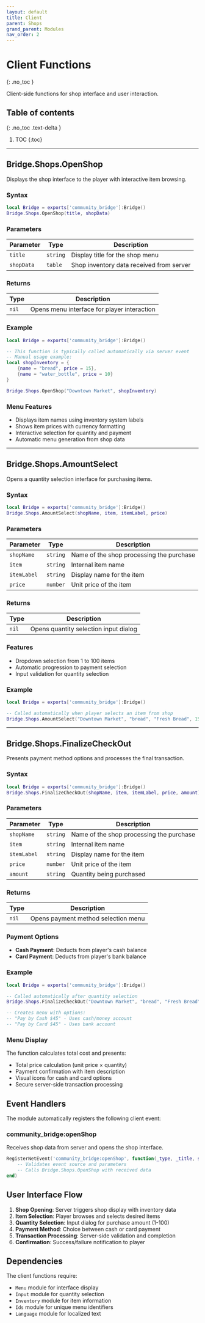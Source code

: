```yaml
---
layout: default
title: Client
parent: Shops
grand_parent: Modules
nav_order: 2
---
```


# Client Functions
{: .no_toc }

Client-side functions for shop interface and user interaction.

## Table of contents
{: .no_toc .text-delta }

1. TOC
{:toc}

---

## Bridge.Shops.OpenShop

Displays the shop interface to the player with interactive item browsing.

### Syntax

```lua
local Bridge = exports['community_bridge']:Bridge()
Bridge.Shops.OpenShop(title, shopData)
```

### Parameters

| Parameter | Type | Description |
|-----------|------|-------------|
| `title` | `string` | Display title for the shop menu |
| `shopData` | `table` | Shop inventory data received from server |

### Returns

| Type | Description |
|------|-------------|
| `nil` | Opens menu interface for player interaction |

### Example

```lua
local Bridge = exports['community_bridge']:Bridge()

-- This function is typically called automatically via server event
-- Manual usage example:
local shopInventory = {
    {name = "bread", price = 15},
    {name = "water_bottle", price = 10}
}

Bridge.Shops.OpenShop("Downtown Market", shopInventory)
```

### Menu Features

- Displays item names using inventory system labels
- Shows item prices with currency formatting
- Interactive selection for quantity and payment
- Automatic menu generation from shop data

---

## Bridge.Shops.AmountSelect

Opens a quantity selection interface for purchasing items.

### Syntax

```lua
local Bridge = exports['community_bridge']:Bridge()
Bridge.Shops.AmountSelect(shopName, item, itemLabel, price)
```

### Parameters

| Parameter | Type | Description |
|-----------|------|-------------|
| `shopName` | `string` | Name of the shop processing the purchase |
| `item` | `string` | Internal item name |
| `itemLabel` | `string` | Display name for the item |
| `price` | `number` | Unit price of the item |

### Returns

| Type | Description |
|------|-------------|
| `nil` | Opens quantity selection input dialog |

### Features

- Dropdown selection from 1 to 100 items
- Automatic progression to payment selection
- Input validation for quantity selection

### Example

```lua
local Bridge = exports['community_bridge']:Bridge()

-- Called automatically when player selects an item from shop
Bridge.Shops.AmountSelect("Downtown Market", "bread", "Fresh Bread", 15)
```

---

## Bridge.Shops.FinalizeCheckOut

Presents payment method options and processes the final transaction.

### Syntax

```lua
local Bridge = exports['community_bridge']:Bridge()
Bridge.Shops.FinalizeCheckOut(shopName, item, itemLabel, price, amount)
```

### Parameters

| Parameter | Type | Description |
|-----------|------|-------------|
| `shopName` | `string` | Name of the shop processing the purchase |
| `item` | `string` | Internal item name |
| `itemLabel` | `string` | Display name for the item |
| `price` | `number` | Unit price of the item |
| `amount` | `string` | Quantity being purchased |

### Returns

| Type | Description |
|------|-------------|
| `nil` | Opens payment method selection menu |

### Payment Options

- **Cash Payment**: Deducts from player's cash balance
- **Card Payment**: Deducts from player's bank balance

### Example

```lua
local Bridge = exports['community_bridge']:Bridge()

-- Called automatically after quantity selection
Bridge.Shops.FinalizeCheckOut("Downtown Market", "bread", "Fresh Bread", 15, "3")

-- Creates menu with options:
-- "Pay by Cash $45" - Uses cash/money account
-- "Pay by Card $45" - Uses bank account
```

### Menu Display

The function calculates total cost and presents:
- Total price calculation (unit price × quantity)
- Payment confirmation with item description
- Visual icons for cash and card options
- Secure server-side transaction processing

## Event Handlers

The module automatically registers the following client event:

### community_bridge:openShop

Receives shop data from server and opens the shop interface.

```lua
RegisterNetEvent('community_bridge:openShop', function(_type, _title, shopData)
    -- Validates event source and parameters
    -- Calls Bridge.Shops.OpenShop with received data
end)
```

## User Interface Flow

1. **Shop Opening**: Server triggers shop display with inventory data
2. **Item Selection**: Player browses and selects desired items
3. **Quantity Selection**: Input dialog for purchase amount (1-100)
4. **Payment Method**: Choice between cash or card payment
5. **Transaction Processing**: Server-side validation and completion
6. **Confirmation**: Success/failure notification to player

## Dependencies

The client functions require:
- `Menu` module for interface display
- `Input` module for quantity selection
- `Inventory` module for item information
- `Ids` module for unique menu identifiers
- `Language` module for localized text
